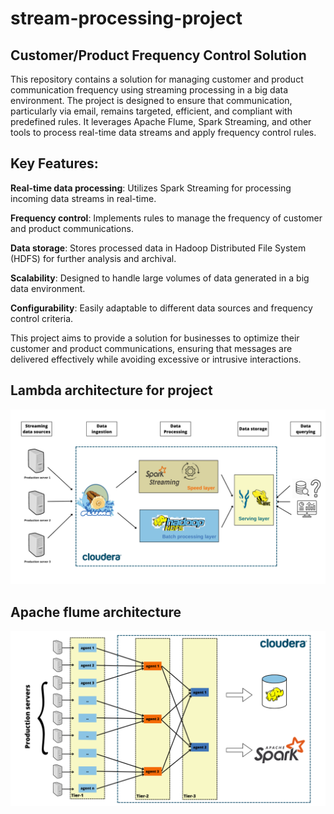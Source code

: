 # stream-processing-project

## Customer/Product Frequency Control Solution
This repository contains a solution for managing customer and product communication frequency using streaming processing in a big data environment. The project is designed to ensure that communication, particularly via email, remains targeted, efficient, and compliant with predefined rules. It leverages Apache Flume, Spark Streaming, and other tools to process real-time data streams and apply frequency control rules.

## Key Features:
**Real-time data processing**: Utilizes Spark Streaming for processing incoming data streams in real-time.

**Frequency control**: Implements rules to manage the frequency of customer and product communications. 

**Data storage**: Stores processed data in Hadoop Distributed File System (HDFS) for further analysis and archival.

**Scalability**: Designed to handle large volumes of data generated in a big data environment.

**Configurability**: Easily adaptable to different data sources and frequency control criteria. 

This project aims to provide a solution for businesses to optimize their customer and product communications, ensuring that messages are delivered effectively while avoiding excessive or intrusive interactions.

## Lambda architecture for project
![project architecture](lambda-arch.png)

## Apache flume architecture
![flume architecture](flume-arch.png)

